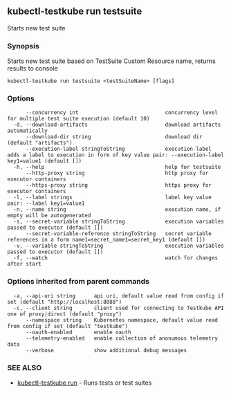 ## kubectl-testkube run testsuite

Starts new test suite

### Synopsis

Starts new test suite based on TestSuite Custom Resource name, returns results to console

```
kubectl-testkube run testsuite <testSuiteName> [flags]
```

### Options

```
      --concurrency int                            concurrency level for multiple test suite execution (default 10)
  -d, --download-artifacts                         download artifacts automatically
      --download-dir string                        download dir (default "artifacts")
      --execution-label stringToString             execution-label adds a label to execution in form of key value pair: --execution-label key1=value1 (default [])
  -h, --help                                       help for testsuite
      --http-proxy string                          http proxy for executor containers
      --https-proxy string                         https proxy for executor containers
  -l, --label strings                              label key value pair: --label key1=value1
  -n, --name string                                execution name, if empty will be autogenerated
  -s, --secret-variable stringToString             execution variables passed to executor (default [])
      --secret-variable-reference stringToString   secret variable references in a form name1=secret_name1=secret_key1 (default [])
  -v, --variable stringToString                    execution variables passed to executor (default [])
  -f, --watch                                      watch for changes after start
```

### Options inherited from parent commands

```
  -a, --api-uri string      api uri, default value read from config if set (default "http://localhost:8088")
  -c, --client string       client used for connecting to Testkube API one of proxy|direct (default "proxy")
      --namespace string    Kubernetes namespace, default value read from config if set (default "testkube")
      --oauth-enabled       enable oauth
      --telemetry-enabled   enable collection of anonumous telemetry data
      --verbose             show additional debug messages
```

### SEE ALSO

* [kubectl-testkube run](kubectl-testkube_run.md)	 - Runs tests or test suites

